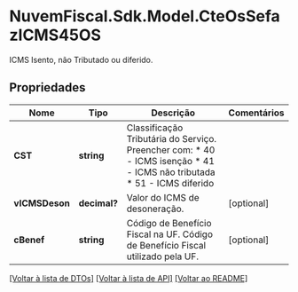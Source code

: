 # NuvemFiscal.Sdk.Model.CteOsSefazICMS45OS
ICMS  Isento, não Tributado ou diferido.

## Propriedades

Nome | Tipo | Descrição | Comentários
------------ | ------------- | ------------- | -------------
**CST** | **string** | Classificação Tributária do Serviço.  Preencher com:  * 40 - ICMS isenção  * 41 - ICMS não tributada  * 51 - ICMS diferido | 
**vICMSDeson** | **decimal?** | Valor do ICMS de desoneração. | [optional] 
**cBenef** | **string** | Código de Benefício Fiscal na UF.  Código de Benefício Fiscal utilizado pela UF. | [optional] 

[[Voltar à lista de DTOs]](../README.md#documentation-for-models) [[Voltar à lista de API]](../README.md#documentation-for-api-endpoints) [[Voltar ao README]](../README.md)

